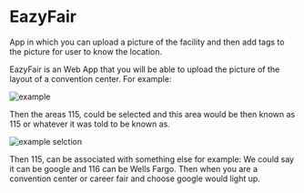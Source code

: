 EazyFair
========

App in which you can upload a picture of the facility and then add tags to the picture for user to know the location.

EazyFair is an Web App that you will be able to upload the picture of the layout of a convention center. For example:

![example](https://i.gyazo.com/ad9c97b218014713b141407327bba278.png)

Then the areas 115, could be selected and this area would be then known as 115 or whatever it was told to be known as.

![example selction](https://i.gyazo.com/932349b01f1cf6564ae3f707eaa1b8de.png)

Then 115, can be associated with something else for example: We could say it can be google
and 116 can  be Wells Fargo. 
Then when you are a convention center or career fair and choose google would light up.
